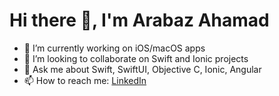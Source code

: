 # Hi there 👋, I'm Arabaz Ahamad

- 🔭 I’m currently working on iOS/macOS apps
- 👯 I’m looking to collaborate on Swift and Ionic projects
- 💬 Ask me about Swift, SwiftUI, Objective C, Ionic, Angular
- 📫 How to reach me: [LinkedIn](https://in.linkedin.com/in/arabaz-ahamad-iosdeveloper)

